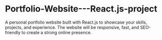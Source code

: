 # Portfolio-Website---React.js-project
A personal portfolio website built with React.js to showcase your skills, projects, and experience. The website will be responsive, fast, and SEO-friendly to create a strong online presence.

